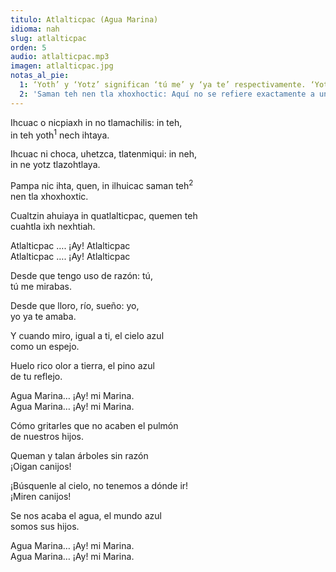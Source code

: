 ```yaml
---
titulo: Atlalticpac (Agua Marina)
idioma: nah
slug: atlalticpac
orden: 5
audio: atlalticpac.mp3
imagen: atlalticpac.jpg
notas_al_pie:
  1: ‘Yoth’ y ‘Yotz’ significan ‘tú me’ y ‘ya te’ respectivamente. ‘Yotz’ se dice <i>yoti</i> y ‘Yotz’ <i>yonimitz</i>; en la actualidad comúnmente sólo se prenuncia ‘Yoth’ y ‘Yotz’.
  2: 'Saman teh nen tla xhoxhoctic: Aquí no se refiere exactamente a un <i>tezcatl</i> (espejo –objeto-) como se presenta en la traducción en español, sino que más bien refiere al horizonte como <i>espejo</i> en el cual se funde la imagen del cielo y la tierra particularmente cuando el observador se encuentra en el altiplano o zona de llanura.'
---
```


Ihcuac o nicpiaxh in no tlamachilis: in teh,<br>
in teh yoth<sup>1</sup> nech ihtaya.<br>

Ihcuac ni choca, uhetzca, tlatenmiqui: in neh, <br>
in ne yotz tlazohtlaya.<br>

Pampa nic ihta, quen, in ilhuicac saman teh<sup>2</sup><br>
nen tla xhoxhoxtic.<br>

Cualtzin ahuiaya in quatlalticpac, quemen teh <br>
cuahtla ixh nexhtiah.<br>

Atlalticpac …. ¡Ay! Atlalticpac <br>
Atlalticpac …. ¡Ay! Atlalticpac <br>

Desde que tengo uso de razón: tú,<br>
tú me mirabas.<br>

Desde que lloro, río, sueño: yo,<br>
yo ya te amaba.<br>

Y cuando miro, igual a ti, el cielo azul<br>
como un espejo.<br>

Huelo rico olor a tierra, el pino azul<br>
de tu reflejo.<br>

Agua Marina… ¡Ay! mi Marina. <br>
Agua Marina… ¡Ay! mi Marina.<br>

Cómo gritarles que no acaben el pulmón<br>
de nuestros hijos.<br>

Queman y talan árboles sin razón<br>
¡Oigan canijos!<br>

¡Búsquenle al cielo, no tenemos a dónde ir!<br>
¡Miren canijos!<br>

Se nos acaba el agua, el mundo azul<br>
somos sus hijos.<br>

Agua Marina… ¡Ay! mi Marina. <br>
Agua Marina… ¡Ay! mi Marina.<br>
